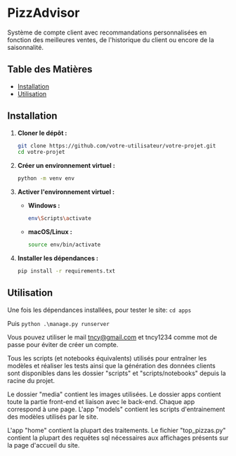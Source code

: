 ﻿# PizzAdvisor

Système de compte client avec recommandations personnalisées en fonction des meilleures ventes, de l'historique du client ou encore de la saisonnalité.

## Table des Matières

- [Installation](#installation)
- [Utilisation](#utilisation)

## Installation

1. **Cloner le dépôt :**
    ```bash
    git clone https://github.com/votre-utilisateur/votre-projet.git
    cd votre-projet
    ```

2. **Créer un environnement virtuel :**
    ```bash
    python -m venv env
    ```

3. **Activer l'environnement virtuel :**
    - **Windows :**
      ```bash
      env\Scripts\activate
      ```
    - **macOS/Linux :**
      ```bash
      source env/bin/activate
      ```

4. **Installer les dépendances :**
    ```bash
    pip install -r requirements.txt
    ```

## Utilisation

Une fois les dépendances installées, pour tester le site:
    ```
    cd apps
    ```
    
Puis
    ```
    python .\manage.py runserver
    ```

Vous pouvez utiliser le mail tncy@gmail.com et tncy1234 comme mot de passe pour éviter de créer un compte.

Tous les scripts (et notebooks équivalents) utilisés pour entraîner les modèles et réaliser les tests ainsi que la génération des données clients sont disponibles dans les dossier "scripts" et "scripts/notebooks" depuis la racine du projet.

Le dossier "media" contient les images utilisées. Le dossier apps contient toute la partie front-end et liaison avec le back-end. Chaque app correspond à une page. L'app "models" contient les scripts d'entrainement des modèles utilisés par le site.

L'app "home" contient la plupart des traitements. Le fichier "top_pizzas.py" contient la plupart des requêtes sql nécessaires aux affichages présents sur la page d'accueil du site. 
